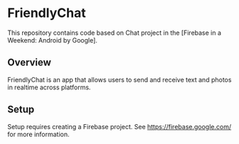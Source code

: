 # FriendlyChat

This repository contains code based on Chat project in the [Firebase in a Weekend: Android by Google].

## Overview

FriendlyChat is an app that allows users to send and receive text and photos in realtime across platforms.

## Setup

Setup requires creating a Firebase project. See https://firebase.google.com/ for more information.
